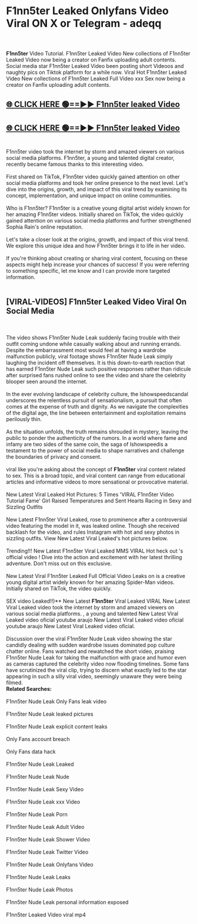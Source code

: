 <h1> F1nn5ter Leaked Onlyfans Video Viral ON X or Telegram - adeqq </h1>

# 
<br>
<strong>F1nn5ter</strong> Video Tutorial. F1nn5ter Leaked Video New collections of  F1nn5ter Leaked Video now being a creator on Fanfix uploading adult contents. Social media star F1nn5ter Leaked Video been posting short Videoos and naughty pics on Tiktok platform for a while now. Viral Hot F1nn5ter Leaked Video New collections of F1nn5ter Leaked Full Video xxx Sex now being a creator on Fanfix uploading adult contents.
<br>

## [🌐 CLICK HERE 🟢==►► F1nn5ter leaked Video ](https://onlyclips.site?title=F1nn5ter&ref=git)


## [🌐 CLICK HERE 🟢==►► F1nn5ter leaked Video ](https://onlyclips.site?title=F1nn5ter&ref=git)

<br>
F1nn5ter video took the internet by storm and amazed viewers on various social media platforms. F1nn5ter, a young and talented digital creator, recently became famous thanks to this interesting video.
<br><br>
First shared on TikTok, F1nn5ter video quickly gained attention on other social media platforms and took her online presence to the next level. Let's dive into the origins, growth, and impact of this viral trend by examining its concept, implementation, and unique impact on online communities.
<br><br>
Who is F1nn5ter? F1nn5ter is a creative young digital artist widely known for her amazing F1nn5ter videos. Initially shared on TikTok, the video quickly gained attention on various social media platforms and further strengthened Sophia Rain's online reputation.
<br><br>
Let's take a closer look at the origins, growth, and impact of this viral trend. We explore this unique idea and how F1nn5ter brings it to life in her video.
<br><br>
If you're thinking about creating or sharing viral content, focusing on these aspects might help increase your chances of success! If you were referring to something specific, let me know and I can provide more targeted information.
<br><br>
<h2>[VIRAL-VIDEOS] F1nn5ter Leaked Video Viral On Social Media</h2>
<br><br>
The video shows F1nn5ter Nude Leak suddenly facing trouble with their outfit coming undone while casually walking about and running errands. Despite the embarrassment most would feel at having a wardrobe malfunction publicly, viral footage shows F1nn5ter Nude Leak simply laughing the incident off themselves. It is this down-to-earth reaction that has earned F1nn5ter Nude Leak such positive responses rather than ridicule after surprised fans rushed online to see the video and share the celebrity blooper seen around the internet.
<br><br>
In the ever evolving landscape of celebrity culture, the Ishowspeedscandal underscores the relentless pursuit of sensationalism, a pursuit that often comes at the expense of truth and dignity. As we navigate the complexities of the digital age, the line between entertainment and exploitation remains perilously thin.
<br><br>
As the situation unfolds, the truth remains shrouded in mystery, leaving the public to ponder the authenticity of the rumors. In a world where fame and infamy are two sides of the same coin, the saga of Ishowspeedis a testament to the power of social media to shape narratives and challenge the boundaries of privacy and consent.
<br><br>
viral like you're asking about the concept of <strong>F1nn5ter</strong> viral content related to sex. This is a broad topic, and viral content can range from educational articles and informative videos to more sensational or provocative material.
<br><br>
New Latest Viral Leaked Hot Pictures: 5 Times 'VIRAL F1nn5ter Video Tutorial Fame' Girl Raised Temperatures and Sent Hearts Racing in Sexy and Sizzling Outfits
<br><br>
New Latest F1nn5ter Viral Leaked, rose to prominence after a controversial video featuring the model in it, was leaked online. Though she received backlash for the video, and rules Instagram with hot and sexy photos in sizzling outfits. View New Latest Viral Leaked's hot pictures below.
<br><br>
Trending!!! New Latest F1nn5ter Viral Leaked MMS VIRAL Hot heck out 's official video ! Dive into the action and excitement with her latest thrilling adventure. Don't miss out on this exclusive.
<br><br>
New Latest Viral F1nn5ter Leaked Full Official Video Leaks on  is a creative young digital artist widely known for her amazing Spider-Man videos. Initially shared on TikTok, the video quickly.
<br><br>
SEX video Leaked!!)** New Latest <strong>F1nn5ter</strong> Viral Leaked VIRAL New Latest Viral Leaked video took the internet by storm and amazed viewers on various social media platforms. , a young and talented New Latest Viral Leaked video oficial youtube araujo New Latest Viral Leaked video oficial youtube araujo New Latest Viral Leaked video oficial.
<br><br>
Discussion over the viral F1nn5ter Nude Leak video showing the star candidly dealing with sudden wardrobe issues dominated pop culture chatter online. Fans watched and rewatched the short video, praising F1nn5ter Nude Leak for taking the malfunction with grace and humor even as cameras captured the celebrity video now flooding timelines. Some fans have scrutinized the viral clip, trying to discern what exactly led to the star appearing in such a silly viral video, seemingly unaware they were being filmed.
<br>
<strong>Related Searches:</strong>
<br><br>
F1nn5ter Nude Leak Only Fans leak video
<br><br>
F1nn5ter Nude Leak leaked pictures
<br><br>
F1nn5ter Nude Leak explicit content leaks
<br><br>
Only Fans account breach
<br><br>
Only Fans data hack
<br><br>
F1nn5ter Nude Leak Leaked
<br><br>
F1nn5ter Nude Leak Nude
<br><br>
F1nn5ter Nude Leak Sexy Video
<br><br>
F1nn5ter Nude Leak xxx Video
<br><br>
F1nn5ter Nude Leak Porn
<br><br>
F1nn5ter Nude Leak Adult Video
<br><br>
F1nn5ter Nude Leak Shower Video
<br><br>
F1nn5ter Nude Leak Twitter Video
<br><br>
F1nn5ter Nude Leak Onlyfans Video
<br><br>
F1nn5ter Nude Leak Leaks
<br><br>
F1nn5ter Nude Leak Photos
<br><br>
F1nn5ter Nude Leak personal information exposed
<br><br>
F1nn5ter Leaked Video viral mp4